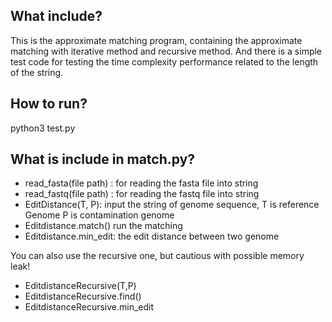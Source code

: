 ## What include?
This is the approximate matching program, containing the approximate matching with iterative method and recursive method. And there is a simple test code for testing the time complexity performance related to the length of the string.
## How to run?
python3 test.py
## What is include in match.py?
- read_fasta(file path) : for reading the fasta file into string
- read_fastq(file path) : for reading the fastq file into string
- EditDistance(T, P): input the string of genome sequence, T is reference Genome P is contamination genome
- Editdistance.match() run the matching
- Editdistance.min_edit: the edit distance between two genome

You can also use the recursive one, but cautious with possible memory leak!
- EditdistanceRecursive(T,P)
- EditdistanceRecursive.find()
- EditdistanceRecursive.min_edit
